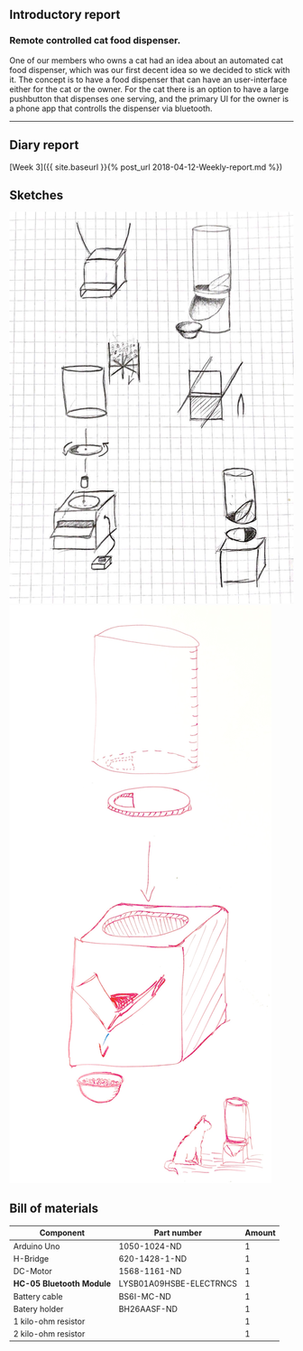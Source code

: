 ## Introductory report
### Remote controlled cat food dispenser.

One of our members who owns a cat had an idea about an automated cat food dispenser, which was our first decent idea so we decided to stick with it. The concept is to have a food dispenser that can have an user-interface either for the cat or the owner. For the cat there is an option to have a large pushbutton that dispenses one serving, and the primary UI for the owner is a phone app that controlls the dispenser via bluetooth.

---

## Diary report

[Week 3]({{ site.baseurl }}{% post_url 2018-04-12-Weekly-report.md %})


## Sketches
![Picture missing](https://raw.githubusercontent.com/kpalok/Digifab/master/Images/Sketch1.jpg "Scetch One")
![Picture missing](https://raw.githubusercontent.com/kpalok/Digifab/master/Images/Sketch2.jpg "Scetch Two")

## Bill of materials

Component | Part number | Amount
--- | --- | ---
Arduino Uno | 1050-1024-ND | 1
H-Bridge | 	620-1428-1-ND | 1
DC-Motor | 	1568-1161-ND | 1
**HC-05 Bluetooth Module** | 	LYSB01A09HSBE-ELECTRNCS | 1
Battery cable | 	BS6I-MC-ND | 1
Batery holder | 	BH26AASF-ND | 1
1 kilo-ohm resistor | | 1
2 kilo-ohm resistor | | 1
